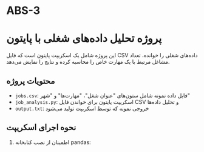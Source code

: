 # ABS-3

# پروژه تحلیل داده‌های شغلی با پایتون

این پروژه شامل یک اسکریپت پایتون است که فایل CSV داده‌های شغلی را خوانده، تعداد مشاغل مرتبط با یک مهارت خاص را محاسبه کرده و نتایج را نمایش می‌دهد.

## محتویات پروژه

- `jobs.csv`: فایل داده نمونه شامل ستون‌های "عنوان شغل"، "مهارت‌ها" و "شهر"
- `job_analysis.py`: اسکریپت پایتون برای خواندن فایل CSV و تحلیل داده‌ها
- `output.txt`: خروجی نمونه که توسط اسکریپت تولید می‌شود

## نحوه اجرای اسکریپت

1. اطمینان از نصب کتابخانه pandas:
